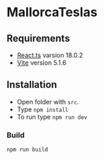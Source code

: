 # MallorcaTeslas

## Requirements

- [React.ts](https://react.dev/learn/typescript) varsion 18.0.2
- [Vite](https://vitejs.dev) version 5.1.6

## Installation

- Open folder with `src`.
- Type `npm install `
- To run type `npm run dev`

### Build
`npm run build`
